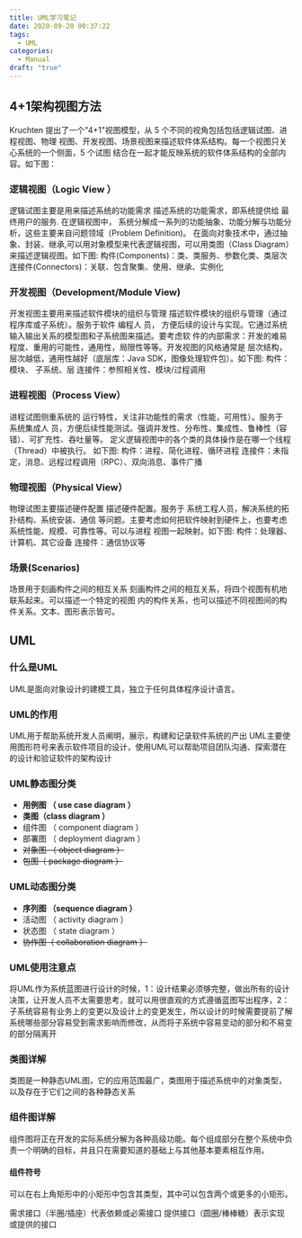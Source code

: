 ```yaml
---
title: UML学习笔记
date: 2020-09-20 00:37:22
tags:
  - UML
categories:
  - Manual
draft: "true"
---
```


## 4+1架构视图方法

Kruchten 提出了一个"4+1"视图模型，从 5 个不同的视角包括包括逻辑试图、进程视图、物理
视图、开发视图、场景视图来描述软件体系结构。每一个视图只关心系统的一个侧面，5 个试图
结合在一起才能反映系统的软件体系结构的全部内容。如下图：

### 逻辑视图（Logic View ）

逻辑试图主要是用来描述系统的功能需求 描述系统的功能需求，即系统提供给 最终用户的服务. 在逻辑视图中，
系统分解成一系列的功能抽象、功能分解与功能分析，这些主要来自问题领域（Problem Definition)。
在面向对象技术中，通过抽象、封装、继承,可以用对象模型来代表逻辑视图，可以用类图（Class
Diagram）来描述逻辑视图。如下图:
构件(Components)：类、类服务、参数化类、类层次
连接件(Connectors)：关联、包含聚集、使用、继承、实例化

### 开发视图（Development/Module View)

开发视图主要用来描述软件模块的组织与管理 描述软件模块的组织与管理（通过程序库或子系统）。服务于软件 编程人
员， 方便后续的设计与实现。它通过系统输入输出关系的模型图和子系统图来描述。要考虑软
件的内部需求：开发的难易程度、重用的可能性，通用性，局限性等等。开发视图的风格通常是
层次结构，层次越低，通用性越好（底层库：Java SDK，图像处理软件包）。如下图: 构件：模块、
子系统、层 连接件：参照相关性、模块/过程调用

### 进程视图（Process View）

进程试图侧重系统的 运行特性，关注非功能性的需求（性能，可用性）。服务于 系统集成人
员，方便后续性能测试。强调并发性、分布性、集成性、鲁棒性（容错）、可扩充性、吞吐量等。
定义逻辑视图中的各个类的具体操作是在哪一个线程（Thread）中被执行。
如下图: 构件：进程、简化进程、循环进程
连接件：未指定，消息、远程过程调用（RPC）、双向消息、事件广播

### 物理视图（Physical View）

物理试图主要描述硬件配置 描述硬件配置。服务于 系统工程人员，解决系统的拓扑结构、系统安装、通信
等问题。主要考虑如何把软件映射到硬件上，也要考虑系统性能、规模、可靠性等。可以与进程
视图一起映射。如下图:
构件：处理器、计算机、其它设备
连接件：通信协议等

### 场景(Scenarios)

场景用于刻画构件之间的相互关系 刻画构件之间的相互关系，将四个视图有机地联系起来。可以描述一个特定的视图
内的构件关系，也可以描述不同视图间的构件关系。文本、图形表示皆可。

## UML

### 什么是UML

UML是面向对象设计的建模工具，独立于任何具体程序设计语言。

### UML的作用

UML用于帮助系统开发人员阐明，展示，构建和记录软件系统的产出
UML主要使用图形符号来表示软件项目的设计，使用UML可以帮助项目团队沟通、探索潜在的设计和验证软件的架构设计

### UML静态图分类

* **用例图 （ use case diagram ）**
* **类图（class diagram ）**
* 组件图 （ component diagram ）
* 部署图 （ deployment diagram ）
* ~~对象图 （ object diagram ）~~
* ~~包图（ package diagram ）~~

### UML动态图分类

* **序列图 （sequence diagram ）**
* 活动图 （ activity diagram ）
* 状态图 （ state diagram ）
* ~~协作图（ collaboration diagram ）~~

### UML使用注意点

将UML作为系统蓝图进行设计的时候，1：设计结果必须够完整，做出所有的设计决策，让开发人员不太需要思考，就可以用很直观的方式遵循蓝图写出程序，2：子系统容易有业务上的变更以及设计上的变更发生，所以设计的时候需要提前了解系统哪些部分容易受到需求影响而修改，从而将子系统中容易变动的部分和不易变的部分隔离开

### 类图详解

类图是一种静态UML图，它的应用范围最广，类图用于描述系统中的对象类型，以及存在于它们之间的各种静态关系

### 组件图详解

组件图将正在开发的实际系统分解为各种高级功能。每个组成部分在整个系统中负责一个明确的目标，并且只在需要知道的基础上与其他基本要素相互作用。


#### 组件符号

可以在右上角矩形中的小矩形中包含其类型，其中可以包含两个或更多的小矩形。

需求接口（半圈/插座）代表依赖或必需接口
提供接口（圆圈/棒棒糖）表示实现或提供的接口
